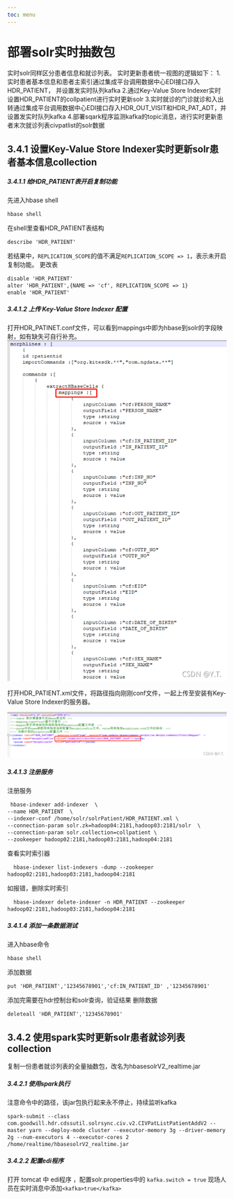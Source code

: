```yaml
---
toc: menu
---
```



# 部署solr实时抽数包



实时solr同样区分患者信息和就诊列表。
实时更新患者统一视图的逻辑如下：
1.实时患者基本信息和患者主索引通过集成平台调用数据中心EDI接口存入HDR_PATIENT， 并设置发实时队列kafka
2.通过Key-Value Store Indexer实时设置HDR_PATIENT的collpatient进行实时更新solr
3.实时就诊的门诊就诊和入出转通过集成平台调用数据中心EDI接口存入HDR_OUT_VISIT和HDR_PAT_ADT，并设置发实时队列kafka
4.部署sqark程序监测kafka的topic消息，进行实时更新患者末次就诊列表civpatlist的solr数据



## 3.4.1 设置Key-Value Store Indexer实时更新solr患者基本信息collection



##### 3.4.1.1 给HDR_PATIENT表开启复制功能

先进入hbase shell

```shell
hbase shell
```

在shell里查看HDR_PATIENT表结构

```shell
describe 'HDR_PATIENT'
```

若结果中，`REPLICATION_SCOPE`的值不满足`REPLICATION_SCOPE => 1`，表示未开启复制功能。
更改表

```shell
disable 'HDR_PATIENT'
alter 'HDR_PATIENT',{NAME => 'cf', REPLICATION_SCOPE => 1}
enable 'HDR_PATIENT'
```



##### 3.4.1.2 上传 Key-Value Store Indexer 配置



打开HDR_PATINET.conf文件，可以看到mappings中即为hbase到solr的字段映射，如有缺失可自行补充。
![在这里插入图片描述](./img/solrinstalltim001.png)



打开HDR_PATIENT.xml文件，将路径指向刚刚conf文件，一起上传至安装有Key-Value Store Indexer的服务器。

![在这里插入图片描述](./img/solrinstalltim002.png)



##### 3.4.1.3 注册服务

注册服务

```shell
 hbase-indexer add-indexer  \
--name HDR_PATIENT  \
--indexer-conf /home/solr/solrPatient/HDR_PATIENT.xml \
--connection-param solr.zk=hadoop04:2181,hadoop03:2181/solr  \
--connection-param solr.collection=collpatient \
--zookeeper hadoop02:2181,hadoop03:2181,hadoop04:2181
```

查看实时索引器

```shell
  hbase-indexer list-indexers -dump --zookeeper hadoop02:2181,hadoop03:2181,hadoop04:2181
```

如报错，删除实时索引

```shell
  hbase-indexer delete-indexer -n HDR_PATIENT --zookeeper  hadoop02:2181,hadoop03:2181,hadoop04:2181
```



##### 3.4.1.4 添加一条数据测试

进入hbase命令

```shell
hbase shell
```

添加数据

```shell
put 'HDR_PATIENT','12345678901','cf:IN_PATIENT_ID' ,'12345678901'
```

添加完需要在hdr控制台和solr查询，验证结果
删除数据

```shell
deleteall 'HDR_PATIENT','12345678901'
```



## 3.4.2 使用spark实时更新solr患者就诊列表collection



复制一份患者就诊列表的全量抽数包，改名为hbasesolrV2_realtime.jar



##### 3.4.2.1 使用spark执行

注意命令中的路径，该jar包执行起来永不停止，持续监听kafka

```shell
spark-submit --class com.goodwill.hdr.cdssutil.solrsync.civ.v2.CIVPatListPatientAddV2 --master yarn --deploy-mode cluster --executor-memory 3g --driver-memory 2g --num-executors 4 --executor-cores 2 /home/realtime/hbasesolrV2_realtime.jar
```



##### 3.4.2.2 配置edi程序

打开 tomcat 中 edi程序 ，配置solr.properties中的 `kafka.switch = true`
现场人员在实时消息中添加`<kafka>true</kafka>`